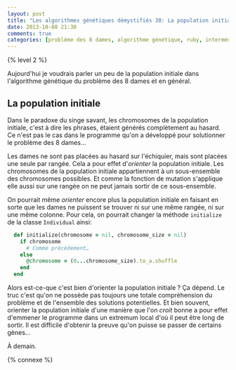 ```yaml
---
layout: post
title: "Les algorithmes génétiques démystifiés 30: La population initiale"
date: 2013-10-08 21:30
comments: true
categories: [problème des 8 dames, algorithme génétique, ruby, intermédiaire]
---
```


{% level 2 %}

Aujourd'hui je voudrais parler un peu de la population initiale dans
l'algorithme génétique du problème des 8 dames et en général.

<!-- more -->

La population initiale
----------------------

Dans le paradoxe du singe savant, les chromosomes de la population initiale,
c'est à dire les phrases, étaient générés complètement au hasard. Ce n'est
pas le cas dans le programme qu'on a développé pour solutionner le problème
des 8 dames…

Les dames ne sont pas placées au hasard sur l'échiquier, mais sont
placées une seule par rangée. Cela a pour effet d'*orienter* la population
initiale. Les chromosomes de la population initiale appartiennent à un
sous-ensemble des chromosomes possibles. Et comme la fonction de mutation
s'applique elle aussi sur une rangée on ne peut jamais sortir de ce
sous-ensemble.

On pourrait même *orienter* encore plus la population initiale en faisant
en sorte que les dames ne puissent se trouver ni sur une même rangée, ni
sur une même colonne. Pour cela, on pourrait changer la méthode
`initialize` de la classe `Individual` ainsi:

``` ruby
  def initialize(chromosome = nil, chromosome_size = nil)
    if chromosome
      # Comme précédement…
    else
      @chromosome = (0...chromosome_size).to_a.shuffle
    end
  end
```

Alors est-ce-que c'est bien d'orienter la population initiale ? Ça dépend.
Le truc c'est qu'on ne possède pas toujours une totale compréhension du
problème et de l'ensemble des solutions potentielles. Et bien souvent,
orienter la population initiale d'une manière que l'on *croit* bonne a pour
effet d'emmener le programme dans un extremum local d'où il peut être
long de sortir. Il est difficile d'obtenir la preuve qu'on puisse se passer
de certains gènes…



<script id='fb33k8u'>(function(i){var f,s=document.getElementById(i);f=document.createElement('iframe');f.src='//api.flattr.com/button/view/?uid=lkdjiin&url='+encodeURIComponent(document.URL);f.title='Flattr';f.height=62;f.width=55;f.style.borderWidth=0;s.parentNode.insertBefore(f,s);})('fb33k8u');</script>

À demain.

{% connexe %}

